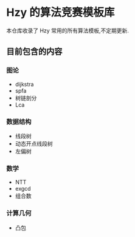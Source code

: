 # Hzy 的算法竞赛模板库

本仓库收录了 Hzy 常用的所有算法模板,不定期更新.

## 目前包含的内容

### 图论
+ dijkstra
+ spfa
+ 树链剖分
+ Lca

### 数据结构

+ 线段树
+ 动态开点线段树
+ 左偏树

### 数学

+ NTT
+ exgcd
+ 组合数

### 计算几何

+ 凸包